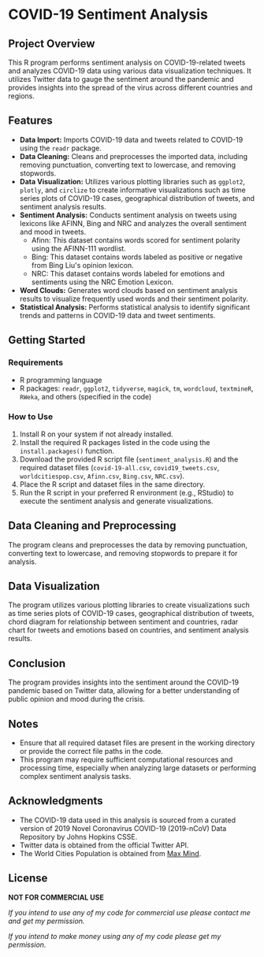 # COVID-19 Sentiment Analysis

## Project Overview

This R program performs sentiment analysis on COVID-19-related tweets and analyzes COVID-19 data using various data visualization techniques. It utilizes Twitter data to gauge the sentiment around the pandemic and provides insights into the spread of the virus across different countries and regions.

## Features
- **Data Import:** Imports COVID-19 data and tweets related to COVID-19 using the `readr` package.
- **Data Cleaning:** Cleans and preprocesses the imported data, including removing punctuation, converting text to lowercase, and removing stopwords.
- **Data Visualization:** Utilizes various plotting libraries such as `ggplot2`, `plotly`, and `circlize` to create informative visualizations such as time series plots of COVID-19 cases, geographical distribution of tweets, and sentiment analysis results.
- **Sentiment Analysis:** Conducts sentiment analysis on tweets using lexicons like AFINN, Bing and NRC and analyzes the overall sentiment and mood in tweets.
  * Afinn: This dataset contains words scored for sentiment polarity using the AFINN-111 wordlist.
  * Bing: This dataset contains words labeled as positive or negative from Bing Liu's opinion lexicon.
  * NRC: This dataset contains words labeled for emotions and sentiments using the NRC Emotion Lexicon.
- **Word Clouds:** Generates word clouds based on sentiment analysis results to visualize frequently used words and their sentiment polarity.
- **Statistical Analysis:** Performs statistical analysis to identify significant trends and patterns in COVID-19 data and tweet sentiments.

## Getting Started

### Requirements
- R programming language
- R packages: `readr`, `ggplot2`, `tidyverse`, `magick`, `tm`, `wordcloud`, `textmineR`, `RWeka`, and others (specified in the code)

### How to Use
1. Install R on your system if not already installed.
2. Install the required R packages listed in the code using the `install.packages()` function.
3. Download the provided R script file (`sentiment_analysis.R`) and the required dataset files (`covid-19-all.csv`, `covid19_tweets.csv`, `worldcitiespop.csv`, `Afinn.csv`, `Bing.csv`, `NRC.csv`).
4. Place the R script and dataset files in the same directory.
5. Run the R script in your preferred R environment (e.g., RStudio) to execute the sentiment analysis and generate visualizations.

## Data Cleaning and Preprocessing

The program cleans and preprocesses the data by removing punctuation, converting text to lowercase, and removing stopwords to prepare it for analysis.

## Data Visualization

The program utilizes various plotting libraries to create visualizations such as time series plots of COVID-19 cases, geographical distribution of tweets, chord diagram for relationship between sentiment and countries, radar chart for tweets and emotions based on countries, and sentiment analysis results.

## Conclusion

The program provides insights into the sentiment around the COVID-19 pandemic based on Twitter data, allowing for a better understanding of public opinion and mood during the crisis.

## Notes
- Ensure that all required dataset files are present in the working directory or provide the correct file paths in the code.
- This program may require sufficient computational resources and processing time, especially when analyzing large datasets or performing complex sentiment analysis tasks.

## Acknowledgments
- The COVID-19 data used in this analysis is sourced from a curated version of 2019 Novel Coronavirus COVID-19 (2019-nCoV) Data Repository by Johns Hopkins CSSE.
- Twitter data is obtained from the official Twitter API.
- The World Cities Population is obtained from [Max Mind](https://www.kaggle.com/datasets/max-mind/world-cities-database).

## License

**NOT FOR COMMERCIAL USE**

_If you intend to use any of my code for commercial use please contact me and get my permission._

_If you intend to make money using any of my code please get my permission._